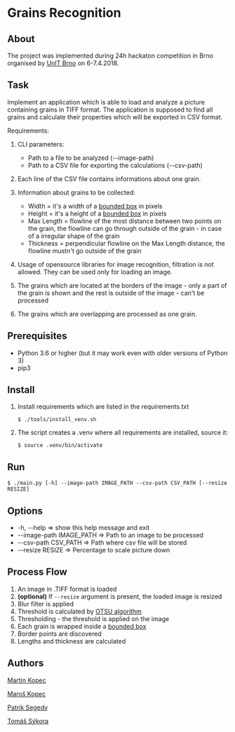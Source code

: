 # Grains Recognition


## About
The project was implemented during 24h hackaton competition in Brno organised
by [UnIT Brno](https://unitbrno.cz/) on 6-7.4.2018.


## Task
Implement an application which is able to load and analyze a picture
containing grains in TIFF format. The application is supposed to find all
grains and calculate their properties which will be exported in CSV format.

Requirements:
1. CLI parameters:
    - Path to a file to be analyzed (--image-path)
    - Path to a CSV file for exporting the calculations (--csv-path)

2. Each line of the CSV file contains informations about one grain.
3. Information about grains to be collected:
    - Width = it's a width of a
[bounded box](https://en.wikipedia.org/wiki/Minimum_bounding_box) in pixels
    - Height = it's a height of a
[bounded box](https://en.wikipedia.org/wiki/Minimum_bounding_box) in pixels
    - Max Length = flowline of the most distance between two points on the
grain, the flowline can go through outside of the grain - in case of a
irregular shape of the grain
    - Thickness = perpendicular flowline on the Max Length distance,
the flowline mustn't go outside of the grain

4. Usage of opensource libraries for image recognition, filtration is not
allowed. They can be used only for loading an image.
5. The grains which are located at the borders of the image - only a part of
the grain is shown and the rest is outside of the image - can't be processed
6. The grains which are overlapping are processed as one grain.


## Prerequisites

- Python 3.6 or higher (but it may work even with older versions of Python 3)
- pip3


## Install

1. Install requirements which are listed in the requirements.txt
    ```
    $ ./tools/install_venv.sh
    ```
2. The script creates a .venv where all requirements are installed, source it:
    ```
    $ source .venv/bin/activate
    ```


## Run

    $ ./main.py [-h] --image-path IMAGE_PATH --csv-path CSV_PATH [--resize RESIZE]


## Options

-  -h, --help => show this help message and exit
-  --image-path IMAGE\_PATH =>  Path to an image to be processed
-  --csv-path CSV\_PATH => Path where csv file will be stored
-  --resize RESIZE => Percentage to scale picture down


## Process Flow

1. An image in .TIFF format is loaded
2. **(optional)** If `--resize` argument is present, the loaded image is resized
3. Blur filter is applied
4. Threshold is calculated by [OTSU algorithm](https://en.wikipedia.org/wiki/Otsu's_method)
5. Thresholding - the threshold is applied on the image
6. Each grain is wrapped inside a [bounded box](https://en.wikipedia.org/wiki/Minimum_bounding_box)
7. Border points are discovered
8. Lengths and thickness are calculated


## Authors
[Martin Kopec](https://github.com/kopecmartin)

[Maroš Kopec](https://github.com/Madeyro)

[Patrik Segedy](https://github.com/psegedy)

[Tomáš Sýkora](https://github.com/tomassykora)
